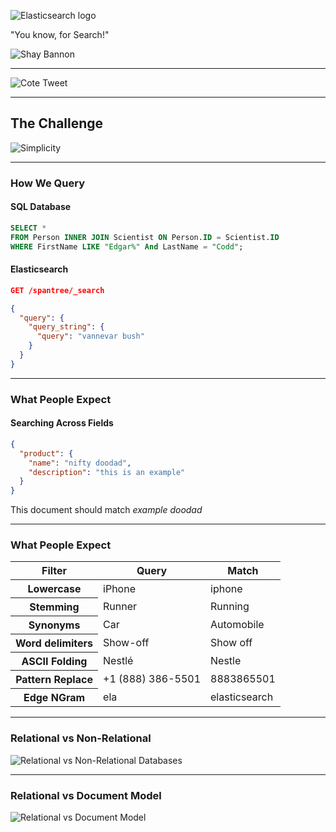 ![Elasticsearch logo](images/elastic-white.png#plain)  <!-- .element: style="max-height: 160px;" -->

"You know, for Search!"

![Shay Bannon](images/shay-bannon.jpg) <!-- .element: style="max-height: 160px;" -->

---

![Cote Tweet](images/cote-tweet.png)

---

## The Challenge

![Simplicity](images/simplicity.png)

---

### How We Query

#### SQL Database

```sql
SELECT *
FROM Person INNER JOIN Scientist ON Person.ID = Scientist.ID
WHERE FirstName LIKE "Edgar%" And LastName = "Codd";
```

#### Elasticsearch

```json
GET /spantree/_search

{
  "query": {
    "query_string": {
      "query": "vannevar bush"
    }
  }
}
```

---

### What People Expect
#### Searching Across Fields

```json
{
  "product": {
    "name": "nifty doodad",
    "description": "this is an example"
  }
}
```

This document should match <em>example doodad</em>

---

### What People Expect

<table class="examples">
  <thead>
    <th>Filter</th>
    <th>Query</th>
    <th>Match</th>
  </thead>
  <tbody>
    <tr>
      <th>Lowercase</th>
      <td>iPhone</td>
      <!-- <td>&#8781;</td> -->
      <td>iphone</td>
    </tr>
    <tr>
      <th>Stemming</th>
      <td>Runner</td>
      <!-- <td>&#8781;</td> -->
      <td>Running</td>
    </tr>
    <tr>
      <th>Synonyms</th>
      <td>Car</td>
      <!-- <td>&#8781;</td> -->
      <td>Automobile</td>
    </tr>
    <tr>
      <th>Word delimiters</th>
      <td>Show-off</td>
      <!-- <td>&#8781;</td> -->
      <td>Show off</td>
    </tr>
    <tr>
      <th>ASCII Folding</th>
      <td>Nestl&eacute;</td>
      <!-- <td>&#8781;</td> -->
      <td>Nestle</td>
    </tr>
    <tr>
      <th>Pattern Replace</th>
      <td>+1 (888) 386-5501</td>
      <!-- <td>&#8781;</td> -->
      <td>8883865501</td>
    </tr>
    <tr>
      <th>Edge NGram</th>
      <td>ela</td>
      <!-- <td>&#8781;</td> -->
      <td>elasticsearch</td>
    </tr>
  </tbody>
</table>

---

### Relational vs Non-Relational

![Relational vs Non-Relational Databases](images/diagrams/relational-vs-nonrelational.jpg#diagram)

---


### Relational vs Document Model

![Relational vs Document Model](images/diagrams/relational-vs-document-model.png#diagram)
